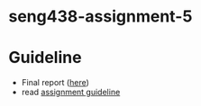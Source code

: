 # seng438-assignment-5

# Guideline
- Final report ([here](./Assignment5-Report.md))
- read [assignment guideline](./Assignment5.md) 
